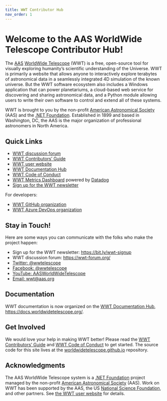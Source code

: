 ```yaml
---
title: WWT Contributor Hub
nav_order: 1
---
```


<!-- See README.md for how to preview this file when making edits -->

# Welcome to the AAS WorldWide Telescope Contributor Hub!

<!-- NOTE: these links are inlined because consecutive out-of-band links
 with parentheses don't render well. -->
The [AAS](https://aas.org/)
[WorldWide Telescope](http://www.worldwidetelescope.org) (WWT) is a free,
open-source tool for visually exploring humanity’s scientific understanding of
the Universe. WWT is primarily a website that allows anyone to interactively
explore terabytes of astronomical data in a seamlessly integrated 4D
simulation of the known universe. But the WWT software ecosystem also includes
a Windows application that can power planetariums, a cloud-based web service
for discovering and sharing astronomical data, and a Python module allowing
users to write their own software to control and extend all of these systems.

WWT is brought to you by the non-profit [American Astronomical Society] (AAS)
and the [.NET Foundation]. Established in 1899 and based in Washington, DC,
the AAS is the major organization of professional astronomers in North
America.

[American Astronomical Society]: https://aas.org/
[.NET Foundation]: https://dotnetfoundation.org/


## Quick Links

- [WWT discussion forum]
- [WWT Contributors’ Guide]
- [WWT user website]
- [WWT Documentation Hub]
- [WWT Code of Conduct]
- [WWT Metrics Dashboard] powered by [Datadog]
- [Sign up for the WWT newsletter](https://bit.ly/wwt-signup)

[WWT discussion forum]: https://wwt-forum.org/
[WWT Contributors’ Guide]: ./CONTRIBUTING.md
[WWT user website]: https://www.worldwidetelescope.org/home/
[WWT Documentation Hub]: https://docs.worldwidetelescope.org/
[WWT Code of Conduct]: ./CODE_OF_CONDUCT.md
[WWT Metrics Dashboard]: https://p.us3.datadoghq.com/sb/cf4ddee0-e5ae-11ec-90f8-da7ad0900003-c64423f0e5e0627e2eb777abe3e591b0
[Datadog]: https://www.datadoghq.com/

For developers:

- [WWT GitHub organization]
- [WWT Azure DevOps organization]

[WWT GitHub organization]: https://github.com/WorldWideTelescope
[WWT Azure DevOps organization]: https://dev.azure.com/aasworldwidetelescope/


## Stay in Touch!

Here are some ways you can communicate with the folks who make the project
happen:

- Sign up for the WWT newsletter: <https://bit.ly/wwt-signup>
- WWT discussion forum: <https://wwt-forum.org/>
- [Twitter: @wwtelescope](https://twitter.com/wwtelescope)
- [Facebook: @wwtelescope](https://www.facebook.com/wwtelescope/)
- [YouTube: AASWorldWideTelescope](https://www.youtube.com/c/AASWorldWideTelescope)
- [Email: wwt@aas.org](mailto:wwt@aas.org)


## Documentation

WWT documentation is now organized on the [WWT Documentation Hub],
<https://docs.worldwidetelescope.org/>.


## Get Involved

We would love your help in making WWT better! Please read the
[WWT Contributors’ Guide] and [WWT Code of Conduct] to get started. The source
code for this site lives at the [worldwidetelescope.github.io] repository.

[worldwidetelescope.github.io]: https://github.com/WorldWideTelescope/worldwidetelescope.github.io


## Acknowledgments

The AAS WorldWide Telescope system is a [.NET Foundation] project managed by the
non-profit [American Astronomical Society] (AAS). Work on WWT has been supported
by the AAS, the US [National Science Foundation], and other partners. See [the
WWT user website][acks] for details.

[National Science Foundation]: https://www.nsf.gov/
[acks]: https://worldwidetelescope.org/about/acknowledgments/
